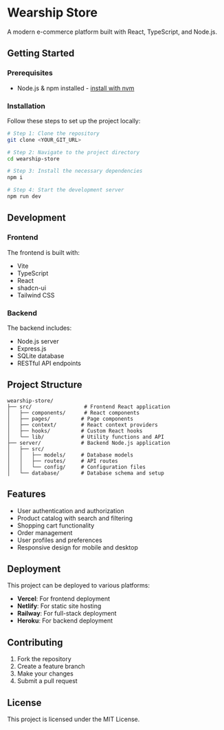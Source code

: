 # Wearship Store

A modern e-commerce platform built with React, TypeScript, and Node.js.

## Getting Started

### Prerequisites

- Node.js & npm installed - [install with nvm](https://github.com/nvm-sh/nvm#installing-and-updating)

### Installation

Follow these steps to set up the project locally:

```sh
# Step 1: Clone the repository
git clone <YOUR_GIT_URL>

# Step 2: Navigate to the project directory
cd wearship-store

# Step 3: Install the necessary dependencies
npm i

# Step 4: Start the development server
npm run dev
```

## Development

### Frontend

The frontend is built with:
- Vite
- TypeScript
- React
- shadcn-ui
- Tailwind CSS

### Backend

The backend includes:
- Node.js server
- Express.js
- SQLite database
- RESTful API endpoints

## Project Structure

```
wearship-store/
├── src/                 # Frontend React application
│   ├── components/      # React components
│   ├── pages/          # Page components
│   ├── context/        # React context providers
│   ├── hooks/          # Custom React hooks
│   └── lib/            # Utility functions and API
├── server/             # Backend Node.js application
│   ├── src/
│   │   ├── models/     # Database models
│   │   ├── routes/     # API routes
│   │   └── config/     # Configuration files
│   └── database/       # Database schema and setup
```

## Features

- User authentication and authorization
- Product catalog with search and filtering
- Shopping cart functionality
- Order management
- User profiles and preferences
- Responsive design for mobile and desktop

## Deployment

This project can be deployed to various platforms:

- **Vercel**: For frontend deployment
- **Netlify**: For static site hosting
- **Railway**: For full-stack deployment
- **Heroku**: For backend deployment

## Contributing

1. Fork the repository
2. Create a feature branch
3. Make your changes
4. Submit a pull request

## License

This project is licensed under the MIT License.
